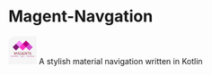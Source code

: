 # Magent-Navgation
<img src="https://github.com/vipafattal/Magent-Navgation/blob/master/readme/magent-icon.png" width=10%>
A stylish material navigation written in Kotlin
